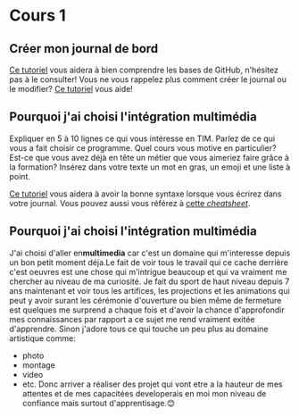 # Cours 1
## Créer mon journal de bord
[Ce tutoriel](https://guides.github.com/activities/hello-world/) vous aidera à bien comprendre les bases de GitHub, n'hésitez pas à le consulter!
Vous ne vous rappelez plus comment créer le journal ou le modifier? [Ce tutoriel](https://youtu.be/lX3bpuLK_Sg) vous aide! 

## Pourquoi j'ai choisi l'intégration multimédia
Expliquer en 5 à 10 lignes ce qui vous intéresse en TIM. Parlez de ce qui vous a fait choisir ce programme. Quel cours vous motive en particulier? Est-ce que vous avez déjà en tête un métier que vous aimeriez faire grâce à la formation? Insérez dans votre texte un mot en gras, un emoji et une liste à point. 

[Ce tutoriel](https://guides.github.com/features/mastering-markdown/) vous aidera à avoir la bonne syntaxe lorsque vous écrirez dans votre journal. Vous pouvez aussi vous référez à [cette *cheatsheet*](https://github.com/tchapi/markdown-cheatsheet/blob/master/README.md). 


## Pourquoi j'ai choisi l'intégration multimédia
J'ai choisi d'aller en**multimedia** car c'est un domaine qui m'interesse depuis un bon petit moment déja.Le fait de voir tous le travail qui ce cache derrière c'est oeuvres est une chose qui m'intrigue beaucoup et qui va vraiment me chercher au niveau de ma curiosité. Je fait du sport de haut niveau depuis 7 ans maintenant et voir tous les artifices, les projections et les animations qui peut y avoir surant les cérémonie d'ouverture ou bien même de fermeture est quelques me surprend a chaque fois et d'avoir la chance d'approfondir mes connaissances par rapport a ce sujet me rend vraiment exitée d'apprendre. Sinon j'adore tous ce qui touche un peu plus au domaine artistique comme:
* photo
* montage 
* video 
* etc. 
 Donc arriver a réaliser des projet qui vont etre a la hauteur de mes attentes et de mes capacitées developerais en moi mon niveau de confiance mais surtout d'apprentisage.😊
